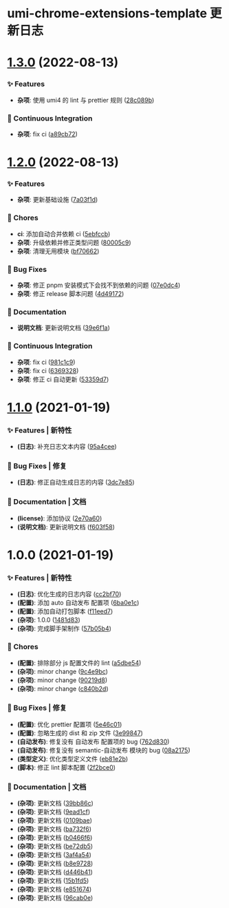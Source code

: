 # umi-chrome-extensions-template 更新日志

# [1.3.0](https://github.com/arvinxx/umi-chrome-extensions-template/compare/v1.2.0...v1.3.0) (2022-08-13)


### ✨ Features

* **杂项**: 使用 umi4 的 lint 与 prettier 规则 ([28c089b](https://github.com/arvinxx/umi-chrome-extensions-template/commit/28c089b))


### 🔧 Continuous Integration

* **杂项**: fix ci ([a89cb72](https://github.com/arvinxx/umi-chrome-extensions-template/commit/a89cb72))

# [1.2.0](https://github.com/arvinxx/umi-chrome-extensions-template/compare/v1.1.0...v1.2.0) (2022-08-13)


### ✨ Features

* **杂项**: 更新基础设施 ([7a03f1d](https://github.com/arvinxx/umi-chrome-extensions-template/commit/7a03f1d))


### 🎫 Chores

* **ci**: 添加自动合并依赖 ci ([5ebfccb](https://github.com/arvinxx/umi-chrome-extensions-template/commit/5ebfccb))
* **杂项**: 升级依赖并修正类型问题 ([80005c9](https://github.com/arvinxx/umi-chrome-extensions-template/commit/80005c9))
* **杂项**: 清理无用模块 ([bf70662](https://github.com/arvinxx/umi-chrome-extensions-template/commit/bf70662))


### 🐛 Bug Fixes

* **杂项**: 修正 pnpm 安装模式下会找不到依赖的问题 ([07e0dc4](https://github.com/arvinxx/umi-chrome-extensions-template/commit/07e0dc4))
* **杂项**: 修正 release 脚本问题 ([4d49172](https://github.com/arvinxx/umi-chrome-extensions-template/commit/4d49172))


### 📝 Documentation

* **说明文档**: 更新说明文档 ([39e6f1a](https://github.com/arvinxx/umi-chrome-extensions-template/commit/39e6f1a))


### 🔧 Continuous Integration

* **杂项**: fix ci ([981c1c9](https://github.com/arvinxx/umi-chrome-extensions-template/commit/981c1c9))
* **杂项**: fix ci ([6369328](https://github.com/arvinxx/umi-chrome-extensions-template/commit/6369328))
* **杂项**: 修正 ci 自动更新 ([53359d7](https://github.com/arvinxx/umi-chrome-extensions-template/commit/53359d7))

# [1.1.0](https://github.com/arvinxx/umi-chrome-extensions-template/compare/v1.0.0...v1.1.0) (2021-01-19)


### ✨ Features | 新特性

* **(日志)**: 补充日志文本内容 ([95a4cee](https://github.com/arvinxx/umi-chrome-extensions-template/commit/95a4cee))


### 🐛 Bug Fixes | 修复

* **(日志)**: 修正自动生成日志的内容 ([3dc7e85](https://github.com/arvinxx/umi-chrome-extensions-template/commit/3dc7e85))


### 📝 Documentation | 文档

* **(license)**: 添加协议 ([2e70a60](https://github.com/arvinxx/umi-chrome-extensions-template/commit/2e70a60))
* **(说明文档)**: 更新说明文档 ([f603f58](https://github.com/arvinxx/umi-chrome-extensions-template/commit/f603f58))

# 1.0.0 (2021-01-19)

### ✨ Features | 新特性

- **(日志)**: 优化生成的日志内容 ([cc2bf70](https://github.com/arvinxx/umi-chrome-extensions-template/commit/cc2bf70))
- **(配置)**: 添加 auto 自动发布 配置项 ([6ba0e1c](https://github.com/arvinxx/umi-chrome-extensions-template/commit/6ba0e1c))
- **(配置)**: 添加自动打包脚本 ([f11eed7](https://github.com/arvinxx/umi-chrome-extensions-template/commit/f11eed7))
- **(杂项)**: 1.0.0 ([1481d83](https://github.com/arvinxx/umi-chrome-extensions-template/commit/1481d83))
- **(杂项)**: 完成脚手架制作 ([57b05b4](https://github.com/arvinxx/umi-chrome-extensions-template/commit/57b05b4))

### 🎫 Chores

- **(配置)**: 排除部分 js 配置文件的 lint ([a5dbe54](https://github.com/arvinxx/umi-chrome-extensions-template/commit/a5dbe54))
- **(杂项)**: minor change ([9c4e9bc](https://github.com/arvinxx/umi-chrome-extensions-template/commit/9c4e9bc))
- **(杂项)**: minor change ([90219d8](https://github.com/arvinxx/umi-chrome-extensions-template/commit/90219d8))
- **(杂项)**: minor change ([c840b2d](https://github.com/arvinxx/umi-chrome-extensions-template/commit/c840b2d))

### 🐛 Bug Fixes | 修复

- **(配置)**: 优化 prettier 配置项 ([5e46c01](https://github.com/arvinxx/umi-chrome-extensions-template/commit/5e46c01))
- **(配置)**: 忽略生成的 dist 和 zip 文件 ([3e99847](https://github.com/arvinxx/umi-chrome-extensions-template/commit/3e99847))
- **(自动发布)**: 修复没有 自动发布 配置项的 bug ([762d830](https://github.com/arvinxx/umi-chrome-extensions-template/commit/762d830))
- **(自动发布)**: 修复没有 semantic-自动发布 模块的 bug ([08a2175](https://github.com/arvinxx/umi-chrome-extensions-template/commit/08a2175))
- **(类型定义)**: 优化类型定义文件 ([eb81e2b](https://github.com/arvinxx/umi-chrome-extensions-template/commit/eb81e2b))
- **(脚本)**: 修正 lint 脚本配置 ([2f2bce0](https://github.com/arvinxx/umi-chrome-extensions-template/commit/2f2bce0))

### 📝 Documentation | 文档

- **(杂项)**: 更新文档 ([39bb86c](https://github.com/arvinxx/umi-chrome-extensions-template/commit/39bb86c))
- **(杂项)**: 更新文档 ([9ead1cf](https://github.com/arvinxx/umi-chrome-extensions-template/commit/9ead1cf))
- **(杂项)**: 更新文档 ([0109bae](https://github.com/arvinxx/umi-chrome-extensions-template/commit/0109bae))
- **(杂项)**: 更新文档 ([ba732f6](https://github.com/arvinxx/umi-chrome-extensions-template/commit/ba732f6))
- **(杂项)**: 更新文档 ([b0466f6](https://github.com/arvinxx/umi-chrome-extensions-template/commit/b0466f6))
- **(杂项)**: 更新文档 ([be72db5](https://github.com/arvinxx/umi-chrome-extensions-template/commit/be72db5))
- **(杂项)**: 更新文档 ([3af4a54](https://github.com/arvinxx/umi-chrome-extensions-template/commit/3af4a54))
- **(杂项)**: 更新文档 ([b8e9728](https://github.com/arvinxx/umi-chrome-extensions-template/commit/b8e9728))
- **(杂项)**: 更新文档 ([d446b41](https://github.com/arvinxx/umi-chrome-extensions-template/commit/d446b41))
- **(杂项)**: 更新文档 ([15b1fd5](https://github.com/arvinxx/umi-chrome-extensions-template/commit/15b1fd5))
- **(杂项)**: 更新文档 ([e851674](https://github.com/arvinxx/umi-chrome-extensions-template/commit/e851674))
- **(杂项)**: 更新文档 ([96cab0e](https://github.com/arvinxx/umi-chrome-extensions-template/commit/96cab0e))
